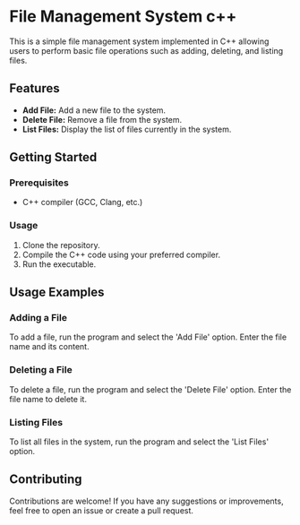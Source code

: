 # File Management System c++

This is a simple file management system implemented in C++ allowing users to perform basic file operations such as adding, deleting, and listing files.

## Features

- **Add File:** Add a new file to the system.
- **Delete File:** Remove a file from the system.
- **List Files:** Display the list of files currently in the system.

## Getting Started

### Prerequisites

- C++ compiler (GCC, Clang, etc.)

### Usage

1. Clone the repository.
2. Compile the C++ code using your preferred compiler.
3. Run the executable.

## Usage Examples

### Adding a File

To add a file, run the program and select the 'Add File' option. Enter the file name and its content.

### Deleting a File

To delete a file, run the program and select the 'Delete File' option. Enter the file name to delete it.

### Listing Files

To list all files in the system, run the program and select the 'List Files' option.

## Contributing

Contributions are welcome! If you have any suggestions or improvements, feel free to open an issue or create a pull request.

